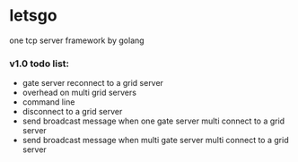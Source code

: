 letsgo
======

one tcp server framework by golang



### v1.0 todo list:
+ gate server reconnect to a grid server
+ overhead on multi grid servers 
+ command line
+ disconnect to a grid server
+ send broadcast message when one gate server multi connect to a grid server
+ send broadcast message when multi gate server multi connect to a grid server

